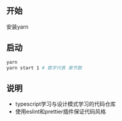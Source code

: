 ## 开始
安装yarn

## 启动
```bash
yarn 
yarn start 1 # 数字代表 章节数

```
## 说明
- typescript学习与设计模式学习的代码仓库
- 使用eslint和prettier插件保证代码风格
